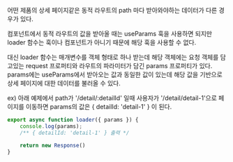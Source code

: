 어떤 제품의 상세 페이지같은 동적 라우트의 path 마다 받아와야하는 데이터가 다른 경우가 있다.

컴포넌트에서 동적 라우트의 값을 받아올 때는 useParams 훅을 사용하면 되지만 loader 함수는 훅이나 컴포넌트가 아니기 때문에
해당 훅을 사용할 수 없다.

대신 loader 함수는 매개변수를 객체 형태로 하나 받는데
해당 객체에는 요청 객체를 담고있는 request 프로퍼티와 라우트의 파라미터가 담긴 params 프로퍼티가 있다.
params에는 useParams에서 받아오는 값과 동일한 값이 있는데
해당 값을 기반으로 상세 페이지에 대한 데이터를 불러올 수 있다.

ex)
아래 예제에서 path가 '/detail/:detailId' 일때 사용자가 '/detail/detail-1'으로 페이지를 이동하면 
params의 값은 { detailId: 'detail-1' } 이 된다.

```javascript
export async function loader({ params }) {
    console.log(params);
    /** { detailId: 'detail-1' } 출력 */

    return new Response()
}
```